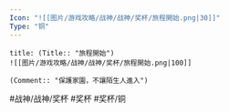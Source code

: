 ```yaml
---
Icon: "![[图片/游戏攻略/战神/战神/奖杯/旅程開始.png|30]]"
Type: "铜"
---
```

```ad-common-bronze-trophy
title: (Title:: "旅程開始")
![[图片/游戏攻略/战神/战神/奖杯/旅程開始.png|100]]

(Comment:: "保護家園，不讓陌生人進入")
```

#战神/战神/奖杯 #奖杯 #奖杯/铜
